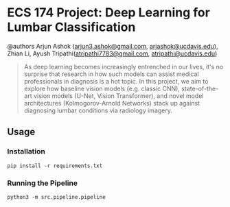 # ECS 174 Project: Deep Learning for Lumbar Classification
@authors Arjun Ashok (arjun3.ashok@gmail.com, arjashok@ucdavis.edu), Zhian Li,
Ayush Tripathi(atripathi7783@gmail.com, atripathi@ucdavis.edu)

> As deep learning becomes increasingly entrenched in our lives, it's no
> surprise that research in how such models can assist medical professionals in
> diagnosis is a hot topic. In this project, we aim to explore how baseline 
> vision models (e.g. classic CNN), state-of-the-art vision models (U-Net, 
> Vision Transformer), and novel model architectures (Kolmogorov-Arnold 
> Networks) stack up against diagnosing lumbar conditions via radiology imagery.

## Usage
### Installation
```
pip install -r requirements.txt
```

### Running the Pipeline
```
python3 -m src.pipeline.pipeline
```

